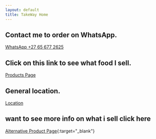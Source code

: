 ```yaml
---
layout: default
title: TakeWay Home
---
```


## Contact me to order on WhatsApp.
[WhatsApp +27 65 677 2625](https://wa.me/27656772625)

## Click on this link to see what food I sell.
[Products Page](https://electroboy10.github.io/TakeWay.github.io/products)

## General location.
[Location](https://maps.app.goo.gl/vDgT3D6rJisTjN4Z9)

## want to see more info on what i sell click here
[Alternative Product Page](https://share.samsungcloud.com/sharedalbum/6JN1UIcZI4){:target="_blank"}
